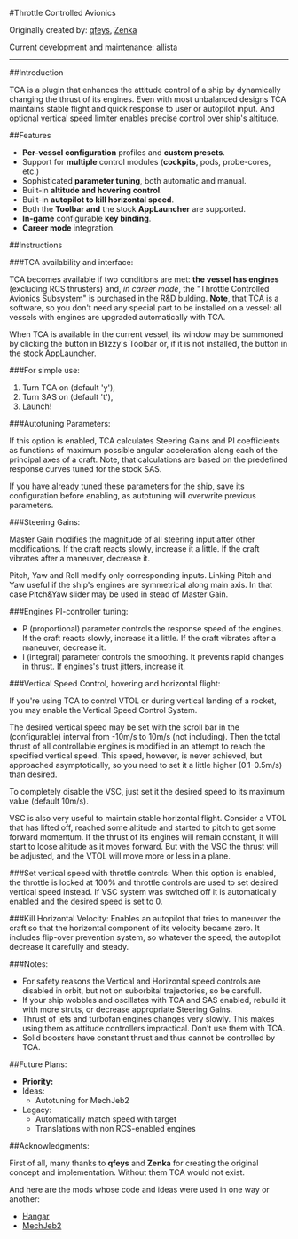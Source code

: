 #Throttle Controlled Avionics

Originally created by:
[qfeys](http://forum.kerbalspaceprogram.com/members/45099-qfeys),
[Zenka](http://forum.kerbalspaceprogram.com/members/108134-Zenka)

Current development and maintenance:
[allista](http://forum.kerbalspaceprogram.com/members/102693-allista)

***

##Introduction

TCA is a plugin that enhances the attitude control of a ship by dynamically changing the thrust of its engines. Even with most unbalanced designs TCA maintains stable flight and quick response to user or autopilot input. And optional vertical speed limiter enables precise control over ship's altitude.

##Features

* **Per-vessel configuration** profiles and **custom presets**.
* Support for **multiple** control modules (**cockpits**, pods, probe-cores, etc.)
* Sophisticated **parameter tuning**, both automatic and manual.
* Built-in **altitude and hovering control**.
* Built-in **autopilot to kill horizontal speed**.
* Both the **Toolbar and** the stock **AppLauncher** are supported.
* **In-game** configurable **key binding**.
* **Career mode** integration.

##Instructions

###TCA availability and interface:

TCA becomes available if two conditions are met: **the vessel has engines** (excluding RCS thrusters) and, *in career mode*, the "Throttle Controlled Avionics Subsystem" is purchased in the R&D bulding.
**Note**, that TCA is a software, so you don't need any special part to be installed on a vessel: all vessels with engines are upgraded automatically with TCA.

When TCA is available in the current vessel, its window may be summoned by clicking the button in Blizzy's Toolbar or, if it is not installed, the button in the stock AppLauncher.


###For simple use:

1. Turn TCA on (default 'y'),
2. Turn SAS on (default 't'),
3. Launch!

###Autotuning Parameters:

If this option is enabled, TCA calculates Steering Gains and PI coefficients as functions of maximum possible angular acceleration along each of the principal axes of a craft. Note, that calculations are based on the predefined response curves tuned for the stock SAS.

If you have already tuned these parameters for the ship, save its configuration before enabling, as autotuning will overwrite previous parameters.

###Steering Gains:

Master Gain modifies the magnitude of all steering input after other modifications. If the craft reacts slowly, increase it a little. If the craft vibrates after a maneuver, decrease it.

Pitch, Yaw and Roll modify only corresponding inputs. Linking Pitch and Yaw useful if the ship's engines are symmetrical along main axis. In that case Pitch&Yaw slider may be used in stead of Master Gain.

###Engines PI-controller tuning:

* P (proportional) parameter controls the response speed of the engines. If the craft reacts slowly, increase it a little. If the craft vibrates after a maneuver, decrease it.
* I (integral) parameter controls the smoothing. It prevents rapid changes in thrust. If engines's trust jitters, increase it.

###Vertical Speed Control, hovering and horizontal flight:

If you're using TCA to control VTOL or during vertical landing of a rocket, you may enable the Vertical Speed Control System. 

The desired vertical speed may be set with the scroll bar in the (configurable) interval from -10m/s to 10m/s (not including). Then the total thrust of all controllable engines is modified in an attempt to reach the specified vertical speed. This speed, however, is never achieved, but approached asymptotically, so you need to set it a little higher (0.1-0.5m/s) than desired.

To completely disable the VSC, just set it the desired speed to its maximum value (default 10m/s).

VSC is also very useful to maintain stable horizontal flight. Consider a VTOL that has lifted off, reached some altitude and started to pitch to get some forward momentum. If the thrust of its engines will remain constant, it will start to loose altitude as it moves forward. But with the VSC the thrust will be adjusted, and the VTOL will move more or less in a plane.

###Set vertical speed with throttle controls:
When this option is enabled, the throttle is locked at 100% and throttle controls are used to set desired vertical speed instead. If VSC system was switched off it is automatically enabled and the desired speed is set to 0.

###Kill Horizontal Velocity:
Enables an autopilot that tries to maneuver the craft so that the horizontal component of its velocity became zero. It includes flip-over prevention system, so whatever the speed, the autopilot decrease it carefully and steady.

###Notes:

* For safety reasons the Vertical and Horizontal speed controls are disabled in orbit, but not on suborbital trajectories, so be carefull.
* If your ship wobbles and oscillates with TCA and SAS enabled, rebuild it with more struts, or decrease appropriate Steering Gains.
* Thrust of jets and turbofan engines changes very slowly. This makes using them as attitude controllers impractical. Don't use them with TCA. 
* Solid boosters have constant thrust and thus cannot be controlled by TCA.

##Future Plans:

* **Priority:**
* Ideas:
    * Autotuning for MechJeb2
* Legacy:
    * Automatically match speed with target
    * Translations with non RCS-enabled engines

##Acknowledgments:

First of all, many thanks to **qfeys** and **Zenka** for creating the original concept and implementation. Without them TCA would not exist.

And here are the mods whose code and ideas were used in one way or another:

* [Hangar](http://forum.kerbalspaceprogram.com/threads/88933)
* [MechJeb2](http://forum.kerbalspaceprogram.com/threads/12384)
